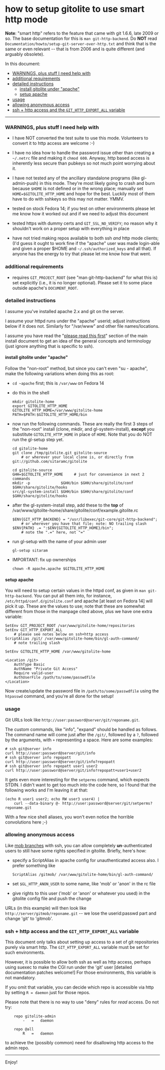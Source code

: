 # how to setup gitolite to use smart http mode

**Note**: "smart http" refers to the feature that came with git 1.6.6, late
2009 or so.  The base documentation for this is `man git-http-backend`.  Do
**NOT** read `Documentation/howto/setup-git-server-over-http.txt` and think
that is the same or even relevant -- that is from 2006 and is quite different
(and arguably obsolete).

In this document:

  * <a href="#_WARNINGS_plus_stuff_I_need_help_with">WARNINGS, plus stuff I need help with</a>
  * <a href="#_additional_requirements">additional requirements</a>
  * <a href="#_detailed_instructions">detailed instructions</a>
      * <a href="#_install_gitolite_under_apache_">install gitolite under "apache"</a>
      * <a href="#_setup_apache">setup apache</a>
  * <a href="#_usage">usage</a>
  * <a href="#_allowing_anonymous_access">allowing anonymous access</a>
  * <a href="#_ssh_http_access_and_the_GIT_HTTP_EXPORT_ALL_variable">ssh + http access and the `GIT_HTTP_EXPORT_ALL` variable</a>

----

<a name="_WARNINGS_plus_stuff_I_need_help_with"></a>

### WARNINGS, plus stuff I need help with

  * I have NOT converted the test suite to use this mode.  Volunteers to
    convert it to http access are welcome :-)

  * I have no idea how to handle the password issue other than creating a
    `~/.netrc` file and making it `chmod 600`.  Anyway, http based access is
    inherently less secure than pubkeys so not much point worrying about it.

  * I have not tested any of the ancillary standalone programs (like
    gl-admin-push) in this mode.  They're most likely going to crash and burn
    because `$HOME` is not defined or in the wrong place; manually set
    `HOME=$GITOLITE_HTTP_HOME` and hope for the best.  Luckily most of them
    have to do with sshkeys so this may not matter.  YMMV.

  * tested on stock Fedora 14; if you test on other environments please let me
    know how it worked out and if we need to adjust this document

  * tested https with dummy certs and `GIT_SSL_NO_VERIFY`; no reason why it
    shouldn't work on a proper setup with everything in place

  * have not tried making repos available to both ssh *and* http mode clients;
    (I'd guess it ought to work fine if the "apache" user was made login-able
    and given a proper $HOME and `~/.ssh/authorized_keys` and all that).  If
    anyone has the energy to try that please let me know how that went.

<a name="_additional_requirements"></a>

### additional requirements

  * requires `GIT_PROJECT_ROOT` (see "man git-http-backend" for what this is)
    set explicitly (i.e., it is no longer optional).  Please set it to some
    place outside apache's `DOCUMENT_ROOT`.

<a name="_detailed_instructions"></a>

### detailed instructions

I assume you've installed apache 2.x and git on the server.

I assume your httpd runs under the "apache" userid; adjust instructions below
if it does not.  Similarly for "/var/www" and other file names/locations.

I assume you have read the "[please read this first][1rtf]" section of the
main install document to get an idea of the general concepts and terminology
(just ignore anything that is specific to ssh).

[1rtf]: http://sitaramc.github.com/gitolite/doc/1-INSTALL.html#_please_read_this_first

<a name="_install_gitolite_under_apache_"></a>

#### install gitolite under "apache"

Follow the "non-root" method, but since you can't even "su - apache", make the
following variations when doing this as root:

  * `cd ~apache` first; this is `/var/www` on Fedora 14

  * do this in the shell

        mkdir gitolite-home
        export GITOLITE_HTTP_HOME
        GITOLITE_HTTP_HOME=/var/www/gitolite-home
        PATH=$PATH:$GITOLITE_HTTP_HOME/bin

  * now run the following commands.  These are really the first 3 steps of the
    "non-root" install (clone, mkdir, and gl-system-install), **except** you
    substitute `GITOLITE_HTTP_HOME` in place of `HOME`.  Note that you do NOT
    run the gl-setup step yet.

        cd gitolite-home
        git clone /tmp/gitolite.git gitolite-source
            # or wherever your local clone is, or directly from git://github.com/sitaramc/gitolite

        cd gitolite-source
        GHH=$GITOLITE_HTTP_HOME     # just for convenience in next 2 commands
        mkdir -p              $GHH/bin $GHH/share/gitolite/conf $GHH/share/gitolite/hooks
        src/gl-system-install $GHH/bin $GHH/share/gitolite/conf $GHH/share/gitolite/hooks

  * after the gl-system-install step, add these to the **top** of
    /var/www/gitolite-home/share/gitolite/conf/example.gitolite.rc

        $ENV{GIT_HTTP_BACKEND} = "/usr/libexec/git-core/git-http-backend";
            # or wherever you have that file; note: NO trailing slash
        $ENV{PATH} .= ":$ENV{GITOLITE_HTTP_HOME}/bin";
            # note the ".=" here, not "="

  * run gl-setup with the name of your admin user

        gl-setup sitaram

  * IMPORTANT: fix up ownerships

        chown -R apache.apache $GITOLITE_HTTP_HOME

<a name="_setup_apache"></a>

#### setup apache

You will need to setup certain values in the httpd conf, as given in `man
git-http-backend`.  You can put all them into, for instance,
`/etc/httpd/conf.d/gitolite.conf` and apache [at least on Fedora 14] will pick
it up.  These are the values to use; note that these are somewhat different
from those in the manpage cited above, plus we have one extra variable:

    SetEnv GIT_PROJECT_ROOT /var/www/gitolite-home/repositories
    SetEnv GIT_HTTP_EXPORT_ALL
        # please see notes below on ssh+http access
    ScriptAlias /git/ /var/www/gitolite-home/bin/gl-auth-command/
        # note trailing slash

    SetEnv GITOLITE_HTTP_HOME /var/www/gitolite-home

    <Location /git>
        AuthType Basic
        AuthName "Private Git Access"
        Require valid-user
        AuthUserFile /path/to/some/passwdfile
    </Location>

Now create/update the password file in `/path/to/some/passwdfile` using the
`htpasswd` command, and you're all done for the setup!

<a name="_usage"></a>

### usage

Git URLs look like `http://user:password@server/git/reponame.git`.

The custom commands, like "info", "expand" should be handled as follows.  The
command name will come just after the `/git/`, followed by a `?`, followed by
the arguments, with `+` representing a space.  Here are some examples:

    # ssh git@server info
    curl http://user:password@server/git/info
    # ssh git@server info repopatt
    curl http://user:password@server/git/info?repopatt
    # ssh git@server info repopatt user1 user2
    curl http://user:password@server/git/info?repopatt+user1+user2

It gets even more interesting for the `setperms` command, which expects STDIN.
I didn't want to get too much into the code here, so I found that the
following works and I'm leaving it at that:

    (echo R user1 user2; echo RW user3 user4) |
        curl --data-binary @- http://user:password@server/git/setperms?reponame.git

With a few nice shell aliases, you won't even notice the horrible convolutions
here ;-)

<a name="_allowing_anonymous_access"></a>

### allowing anonymous access

Like [mob branches][mob] with ssh, you can allow completely
**un**-authenticated users to still have some rights specified in gitolite.
Briefly, here's how:

  * specify a ScriptAlias in apache config for unauthenticated access also.  I
    prefer something like

        ScriptAlias /gitmob/ /var/www/gitolite-home/bin/gl-auth-command/

  * set `$GL_HTTP_ANON_USER` to some name, like 'mob' or 'anon' in the rc file

  * give rights to this user ('mob' or 'anon' or whatever you used) in the
    gitolite config file and push the change

URLs (in this example) will then look like `http://server/gitmob/reponame.git`
-- we lose the userid:passwd part and change 'git' to 'gitmob'.

<a name="_ssh_http_access_and_the_GIT_HTTP_EXPORT_ALL_variable"></a>

### ssh + http access and the `GIT_HTTP_EXPORT_ALL` variable

This document only talks about setting up access to a set of git repositories
purely via smart http.  The `GIT_HTTP_EXPORT_ALL` variable must be set for
such environments.

However, it is possible to allow both ssh as well as http access, perhaps
using suexec to make the CGI run under the 'git' user [detailed documentation
patches welcome!]  For those environments, this variable is not mandatory.

If you omit that variable, you can decide which repo is accessible via http by
setting `R = daemon` just for those repos.

Please note that there is no way to use "deny" rules for *read* access.  Do
not try:

        repo gitolite-admin
            -   =   daemon

        repo @all
            R   =   daemon

to achieve the (possibly common) need for disallowing http access to the admin
repo.

----

Enjoy!

[mob]: http://sitaramc.github.com/gitolite/doc/mob-branches.html

